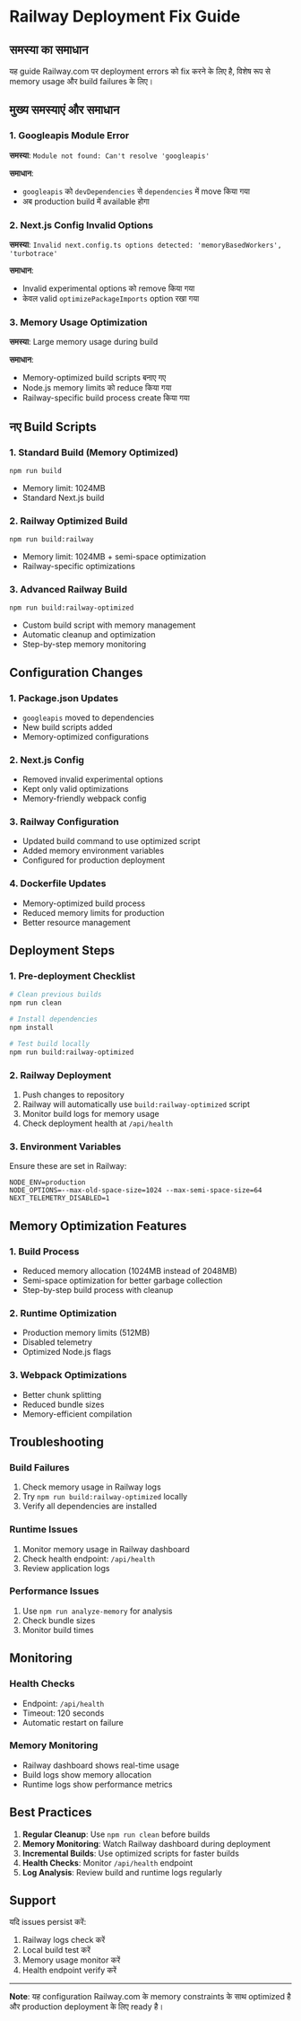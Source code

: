 # Railway Deployment Fix Guide

## समस्या का समाधान

यह guide Railway.com पर deployment errors को fix करने के लिए है, विशेष रूप से memory usage और build failures के लिए।

## मुख्य समस्याएं और समाधान

### 1. Googleapis Module Error
**समस्या**: `Module not found: Can't resolve 'googleapis'`

**समाधान**:
- `googleapis` को `devDependencies` से `dependencies` में move किया गया
- अब production build में available होगा

### 2. Next.js Config Invalid Options
**समस्या**: `Invalid next.config.ts options detected: 'memoryBasedWorkers', 'turbotrace'`

**समाधान**:
- Invalid experimental options को remove किया गया
- केवल valid `optimizePackageImports` option रखा गया

### 3. Memory Usage Optimization
**समस्या**: Large memory usage during build

**समाधान**:
- Memory-optimized build scripts बनाए गए
- Node.js memory limits को reduce किया गया
- Railway-specific build process create किया गया

## नए Build Scripts

### 1. Standard Build (Memory Optimized)
```bash
npm run build
```
- Memory limit: 1024MB
- Standard Next.js build

### 2. Railway Optimized Build
```bash
npm run build:railway
```
- Memory limit: 1024MB + semi-space optimization
- Railway-specific optimizations

### 3. Advanced Railway Build
```bash
npm run build:railway-optimized
```
- Custom build script with memory management
- Automatic cleanup and optimization
- Step-by-step memory monitoring

## Configuration Changes

### 1. Package.json Updates
- `googleapis` moved to dependencies
- New build scripts added
- Memory-optimized configurations

### 2. Next.js Config
- Removed invalid experimental options
- Kept only valid optimizations
- Memory-friendly webpack config

### 3. Railway Configuration
- Updated build command to use optimized script
- Added memory environment variables
- Configured for production deployment

### 4. Dockerfile Updates
- Memory-optimized build process
- Reduced memory limits for production
- Better resource management

## Deployment Steps

### 1. Pre-deployment Checklist
```bash
# Clean previous builds
npm run clean

# Install dependencies
npm install

# Test build locally
npm run build:railway-optimized
```

### 2. Railway Deployment
1. Push changes to repository
2. Railway will automatically use `build:railway-optimized` script
3. Monitor build logs for memory usage
4. Check deployment health at `/api/health`

### 3. Environment Variables
Ensure these are set in Railway:
```
NODE_ENV=production
NODE_OPTIONS=--max-old-space-size=1024 --max-semi-space-size=64
NEXT_TELEMETRY_DISABLED=1
```

## Memory Optimization Features

### 1. Build Process
- Reduced memory allocation (1024MB instead of 2048MB)
- Semi-space optimization for better garbage collection
- Step-by-step build process with cleanup

### 2. Runtime Optimization
- Production memory limits (512MB)
- Disabled telemetry
- Optimized Node.js flags

### 3. Webpack Optimizations
- Better chunk splitting
- Reduced bundle sizes
- Memory-efficient compilation

## Troubleshooting

### Build Failures
1. Check memory usage in Railway logs
2. Try `npm run build:railway-optimized` locally
3. Verify all dependencies are installed

### Runtime Issues
1. Monitor memory usage in Railway dashboard
2. Check health endpoint: `/api/health`
3. Review application logs

### Performance Issues
1. Use `npm run analyze-memory` for analysis
2. Check bundle sizes
3. Monitor build times

## Monitoring

### Health Checks
- Endpoint: `/api/health`
- Timeout: 120 seconds
- Automatic restart on failure

### Memory Monitoring
- Railway dashboard shows real-time usage
- Build logs show memory allocation
- Runtime logs show performance metrics

## Best Practices

1. **Regular Cleanup**: Use `npm run clean` before builds
2. **Memory Monitoring**: Watch Railway dashboard during deployment
3. **Incremental Builds**: Use optimized scripts for faster builds
4. **Health Checks**: Monitor `/api/health` endpoint
5. **Log Analysis**: Review build and runtime logs regularly

## Support

यदि issues persist करें:
1. Railway logs check करें
2. Local build test करें
3. Memory usage monitor करें
4. Health endpoint verify करें

---

**Note**: यह configuration Railway.com के memory constraints के साथ optimized है और production deployment के लिए ready है।

